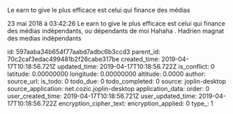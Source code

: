 Le earn to give le plus efficace est celui qui finance des médias

23 mai 2018 à 03:42:26
Le earn to give le plus efficace est celui qui finance des médias
indépendants, ou dépendants de moi Hahaha . Hadrien magnat des medias
indépendants


id: 597aaba34b654f77aabd7adbc6b3ccd3
parent_id: 70c2caf3edac499481b2f26cabe317be
created_time: 2019-04-17T10:18:56.721Z
updated_time: 2019-04-17T10:18:56.722Z
is_conflict: 0
latitude: 0.00000000
longitude: 0.00000000
altitude: 0.0000
author: 
source_url: 
is_todo: 0
todo_due: 0
todo_completed: 0
source: joplin-desktop
source_application: net.cozic.joplin-desktop
application_data: 
order: 0
user_created_time: 2019-04-17T10:18:56.721Z
user_updated_time: 2019-04-17T10:18:56.722Z
encryption_cipher_text: 
encryption_applied: 0
type_: 1